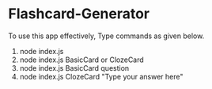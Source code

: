 # Flashcard-Generator

To use this app effectively, Type commands as given below.

1. node index.js
2. node index.js BasicCard or ClozeCard
3. node index.js BasicCard question
4. node index.js ClozeCard  "Type your answer here"